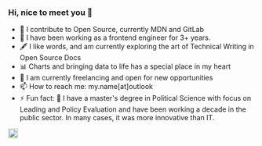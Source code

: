 ### Hi, nice to meet you 👋

- 📖 I contribute to Open Source, currently MDN and GitLab
- 🔭 I have been working as a frontend engineer for 3+ years. 
- 🖋️ I like words, and am currently exploring the art of Technical Writing in Open Source Docs
- 📊 Charts and bringing data to life has a special place in my heart
- 💼 I am currently freelancing and open for new opportunities
- 📫 How to reach me: my.name[at]outlook
- ⚡ Fun fact: 🌱 I have a master's degree in Political Science with focus on Leading and Policy Evaluation and have been working a decade in the public sector. In many cases, it was more innovative than IT. 


<img height="20" src="https://ziadoua.github.io/m3-Markdown-Badges/badges/Hacktoberfest2023/hacktoberfest20232.svg">
<!--
**evelinabe/evelinabe** is a ✨ _special_ ✨ repository because its `README.md` (this file) appears on your GitHub profile.

[![An image of @evelinabe's Holopin badges, which is a link to view their full Holopin profile](https://holopin.me/evelinabe)](https://holopin.io/@evelinabe)

Here are some ideas to get you started:

- 🔭 I’m currently working on ...
- 🌱 I’m currently learning ...
- 👯 I’m looking to collaborate on ...
- 🤔 I’m looking for help with ...
- 💬 Ask me about ...

- 😄 Pronouns: ...

-->
